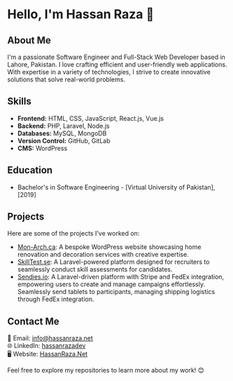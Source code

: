 # Hello, I'm Hassan Raza 👋

## About Me
I'm a passionate Software Engineer and Full-Stack Web Developer based in Lahore, Pakistan. I love crafting efficient and user-friendly web applications. With expertise in a variety of technologies, I strive to create innovative solutions that solve real-world problems.

## Skills
- **Frontend:** HTML, CSS, JavaScript, React.js, Vue.js
- **Backend:** PHP, Laravel, Node.js
- **Databases:** MySQL, MongoDB
- **Version Control:** GitHub, GitLab
- **CMS:** WordPress

## Education
- Bachelor's in Software Engineering - [Virtual University of Pakistan], [2019]

## Projects
Here are some of the projects I've worked on:
- [Mon-Arch.ca](https://mon-arch.ca/): A bespoke WordPress website showcasing home renovation and decoration services with creative expertise.
- [SkillTest.se](http://skilltest.se/): A Laravel-powered platform designed for recruiters to seamlessly conduct skill assessments for candidates.
- [Sendies.io](https://sendies.io/): A Laravel-driven platform with Stripe and FedEx integration, empowering users to create and manage campaigns effortlessly. Seamlessly send tablets to participants, managing shipping logistics through FedEx integration.

## Contact Me
📧 Email: [info@hassanraza.net](mailto:info@hassanraza.net)  
🌐 LinkedIn: [hassanrazadev](https://www.linkedin.com/in/hassanrazadev/)  
🖥️ Website: [HassanRaza.Net](https://hassanraza.net/)

Feel free to explore my repositories to learn more about my work! 😊

